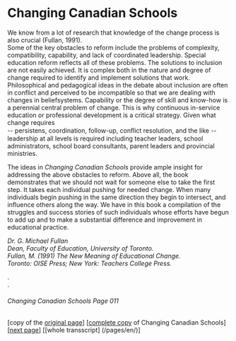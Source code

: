 # Changing Canadian Schools
We know from a lot of research that knowledge of the change process is also
crucial (Fullan, 1991).  
Some of the key obstacles to reform include the problems
of complexity, compatibility, capability, and lack of coordinated
leadership. Special education reform reflects all of these
problems. The solutions to inclusion are not easily achieved. It
is complex both in the nature and degree of change required to
identify and implement solutions that work. Philosophical and
pedagogical ideas in the debate about inclusion are often in
conflict and perceived to be incompatible so that we are dealing
with changes in beliefsystems. Capability or the degree of skill
and know-how is a perennial central problem of change.
This is why continuous in-service education or professional
development is a critical strategy. Given what change requires  
-- persistens, coordination, follow-up, conﬂict resolution, and the like -- leadership at all levels is required including teacher leaders, school administrators, school board consultants, parent leaders and provincial ministries.  

The ideas in *Changing Canadian Schools* provide ample
insight for addressing the above obstacles to reform. Above
all, the book demonstrates that we should not wait for someone
else to take the first step. It takes each individual pushing for
needed change. When many individuals begin pushing in the
same direction they begin to intersect, and influence others
along the way. We have in this book a compilation of the
struggles and success stories of such individuals whose efforts
have begun to add up and to make a substantial difference and
improvement in educational practice.  

*Dr. G. Michael Fullan*  
*Dean, Faculty of Education, University of Toronto.*  
*Fullan, M. (1991) The New Meaning of Educational Change.*  
*Toronto: OISE Press; New York: Teachers College Press.*


.  
.  
###### Changing Canadian Schools Page 011

[copy of the [original page](/copies-from-original/CCS011.png)]
[[complete copy](/copies-from-original/BestCopy_Changing_Canadian_Schools_Perspectives_on_Disability_and_Inclusion.pdf) of Changing Canadian Schools]
[[next page](Changing_Canadian_Schools-012)]
[[whole transscript] (/pages/en/)]
